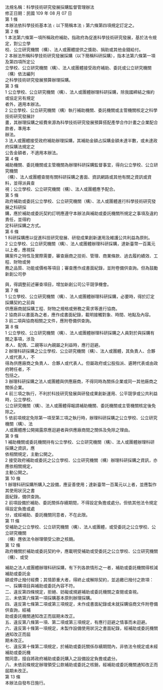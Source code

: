 法規名稱：科學技術研究發展採購監督管理辦法  
修正日期：民國 109 年 08 月 07 日  
第 1 條  
本辦法依科學技術基本法﹙以下簡稱本法﹚第六條第四項規定訂定之。  
第 2 條  
1 本法第六條第一項所稱政府補助，指政府為促進科學技術研究發展，基於法令規定，對公立學  
校、公立研究機關（構）、法人或團體提供之獎助、捐助或其他金錢給付。  
2 本辦法所稱科學技術研究發展採購（以下簡稱科研採購），指本法第六條第一項及第四項所定公  
立學校、公立研究機關（構）、法人或團體接受政府補助、委託或公立研究機關（構）依法編列  
之科學技術研究發展預算辦理採購。  
第 3 條  
1 公立學校、公立研究機關（構）、法人或團體辦理科研採購，除我國締結之條約或協定另有規定  
者外，適用本辦法。  
2 公立學校、公立研究機關（構）執行補助機關、委託機關或主管機關核定之科學技術研究發展計  
畫，其辦理採購之經費來源為科學技術研究發展預算搭配產學合作計畫之企業配合款者，準用本  
辦法。  
3 法人或團體接受政府補助辦理採購，其補助金額占採購金額未達半數，或未達政府採購法規定之  
公告金額者，不適用本辦法。  
第 4 條  
補助機關、委託機關或主管機關為辦理科研採購監督事宜，得向公立學校、公立研究機關  
（構）、法人或團體查閱有關科研採購之書面、資訊網路或其他有關之資訊或資料，並得派員查  
視；公立學校、公立研究機關（構）、法人或團體應予配合。  
第 5 條  
政府補助或委託公立學校、公立研究機關（構）、法人或團體進行科學技術研究發展之科研採  
購，應於補助或委託契約訂明應遵守本辦法與補助或委託機關所規定之事項及違約責任，並得約  
定科研採購之方式。  
第 6 條  
1 科研採購應以促進科技研究發展、研發成果創新運用及維護公共利益為原則。  
2 公立學校、公立研究機關（構）、法人或團體辦理科研採購，達新臺幣一百萬元以上者，應視採  
購案件之特性及實際需要，審查廠商之技術、管理、商業條款、過去履約績效、工程、財物或勞  
務之品質、功能或價格等項目；審查應作成書面紀錄，並附卷備供查詢。但為鼓勵新創公司參  


與，得調整前述審查項目，增加新創公司公平競爭機會。  
第 7 條  
1 公立學校、公立研究機關（構）、法人或團體辦理科研採購，必要時，得於訂定採購契約之前與  
供應廠商就採購工程、財物之規格或勞務之需求等進行協商。  
2 協商非以書面為之者，應作成書面紀錄，載明接觸對象、時間、地點及內容。  
3 前二項與協商相關之文件，應附卷備供查詢。  
第 8 條  
1 公立學校、公立研究機關（構）、法人或團體辦理科研採購之人員對於與採購有關之事項，涉及  
本人、配偶、二親等以內親屬之利益時，應行迴避。  
2 辦理科研採購之公立學校、公立研究機關（構）、法人或團體，其負責人、合夥人或代表人，不  
得為供應廠商之負責人、合夥人或代表人。但屬政府或公股指派、遴聘代表或由政府聘任者，不  
包括之。  
3 辦理科研採購之法人或團體與供應廠商，不得同時為關係企業或同一其他廠商之關係企業。  
4 前三項之執行，不利於科技研究發展與研發成果創新運用、公平競爭或公共利益時，公立學校、  
公立研究機關（構）、法人或團體得報請補助機關、委託機關或主管機關核定後免除之。  
5 依前項規定免除第一項至第三項之執行時，辦理科研採購之公立學校、公立研究機關（構）、法  
人或團體應公開揭露原應迴避者與供應廠商間之關係及免除之理由。  
第 9 條  
1 補助機關或委託機關持有公立學校、公立研究機關（構）、法人或團體辦理科研採購之資訊，應  
依相關規定，主動公開之。  
2 接受政府補助或委託之公立學校、公立研究機關（構）辦理科研採購之資訊，亦應依相關規定，  
主動公開之。  
第 10 條  
1 辦理科研採購所購入之設備，應妥善使用；達新臺幣一百萬元以上者，並應製作其使用狀況之書  
面紀錄，備供查詢。  
2 前項設備於補助、委託關係存續期間，不得設定負擔或處分。但依其他法令規定得設定負擔或處  
分，或經補助、委託機關同意者，不在此限。  
第 11 條  
受補助之公立學校、公立研究機關（構）、法人或團體，或受委託之公立學校、公立研究機關  
（構）應依法令辦理領受公款之核銷。  
第 12 條  
政府機關於補助或委託契約中，應載明受補助或受委託之公立學校、公立研究機關（構）、或受  


補助之法人或團體辦理科研採購，有下列各款情形之一者，補助或委託機關得核減補助或委託金  
額或停止撥付經費；其情節重大者，得終止或解除契約，並追繳已撥付之款項：  
一、採購項目與補助或委託內容不符。  
二、違反第四條規定，拒絕、妨礙或規避補助或委託機關之查閱或查視。  
三、未依第六條第一項採購基本原則辦理採購。  
四、違反第七條第二項或第三項規定，未作成書面紀錄或未就採購協商文件附卷備供查詢，經補  
助或委託機關通知改正而屆期未改正。  
五、違反第八條第一項、第二項或第三項規定，有應行迴避之情事而未迴避。  
六、違反第十條第一項規定，未製作設備使用狀況之書面紀錄，經補助或委託機關通知改正而屆  
期未改正。  
七、違反第十條第二項規定，於補助或委託關係存續期間內，非依法令規定或未經補助或委託機  
關同意，擅自將政府補助或委託購入之設備設定負擔或處分。  
八、未依前條規定辦理領受公款補助或委託之核銷，經補助或委託機關通知改正而屆期未改正。  
第 13 條  
本辦法自發布日施行。  


